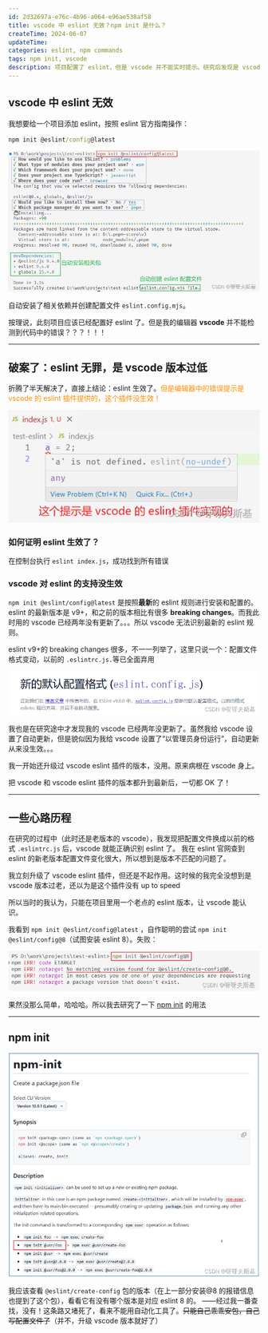 ```yaml
---
id: 2d32697a-e76c-4b96-a064-e96ae538af58
title: vscode 中 eslint 无效？npm init 是什么？
createTime: 2024-06-07
updateTime:
categories: eslint, npm commands
tags: npm init, vscode
description: 项目配置了 eslint，但是 vscode 并不能实时提示。研究后发现是 vscode 版本过旧，不能识别新版 eslint 的配置文件，升级 vscode 和其 eslint 插件即可解决。在此过程中，简单了解了 npm init 的用法。
---
```


## vscode 中 eslint 无效

我想要给一个项目添加 eslint，按照 eslint 官方指南操作：

```cmd
npm init @eslint/config@latest
```

![在这里插入图片描述](../post-assets/adcf40d0-986b-4311-929b-d6e31d2148eb.png)

自动安装了相关依赖并创建配置文件 `eslint.config.mjs`。

按理说，此刻项目应该已经配置好 eslint 了。但是我的编辑器 **vscode** 并不能检测到代码中的错误？？？！！！

---

## 破案了：eslint 无罪，是 vscode 版本过低

折腾了半天解决了，直接上结论：eslint 生效了。<span style="color:darkorange">但是编辑器中的错误提示是 vscode 的 eslint 插件提供的，这个插件没生效！</span>

![在这里插入图片描述](../post-assets/2309a14e-c880-495b-a819-333290aab7e8.png)

### 如何证明 eslint 生效了？

在控制台执行 `eslint index.js`，成功找到所有错误

### vscode 对 eslint 的支持没生效

`npm init @eslint/config@latest` 是按照**最新**的 eslint 规则进行安装和配置的。eslint 的最新版本是 v9+，和之前的版本相比有很多 **breaking changes**。而我此时用的 vscode 已经两年没有更新了。。。所以 vscode 无法识别最新的 eslint 规则。

eslint v9+的 breaking changes 很多，不一一列举了，这里只说一个：配置文件格式变动，以前的 `.eslintrc.js.`等已全面弃用

![在这里插入图片描述](../post-assets/bf20d032-666b-4e12-9383-05cf2b7599c2.png)

我也是在研究途中才发现我的 vscode 已经两年没更新了。虽然我给 vscode 设置了自动更新，但是貌似因为我给 vscode 设置了“以管理员身份运行”，自动更新从来没生效。。。

我一开始还升级过 vscode eslint 插件的版本，没用。原来病根在 vscode 身上。

把 vscode 和 vscode eslint 插件的版本都升到最新后，一切都 OK 了！

---

## 一些心路历程

在研究的过程中（此时还是老版本的 vscode），我发现把配置文件换成以前的格式 `.eslintrc.js` 后，vscode 就能正确识别 eslint 了。
我在 eslint 官网查到 eslint 的新老版本配置文件变化很大，所以想到是版本不匹配的问题了。

我立刻升级了 vscode eslint 插件，但还是不起作用。这时候的我完全没想到是 vscode 版本过老，还以为是这个插件没有 up to speed

所以当时的我认为，只能在项目里用一个老点的 eslint 版本，让 vscode 能认识。

我看到 `npm init @eslint/config@latest` ，自作聪明的尝试 `npm init @eslint/config@8`（试图安装 eslint 8）。失败：

![在这里插入图片描述](../post-assets/092df5d1-ee95-41e9-98c4-67ae86654e79.png)

果然没那么简单，哈哈哈。所以我去研究了一下 [npm init](https://docs.npmjs.com/cli/v10/commands/npm-init) 的用法

---

## npm init

![在这里插入图片描述](../post-assets/25e8e633-4740-413f-a620-080afa3d1a67.png)

我应该查看 `@eslint/create-config` 包的版本（在上一部分安装@8 的报错信息也提到了这个包），看看它有没有哪个版本是对应 eslint 8 的。
——经过我一番查找，没有！这条路又堵死了，看来不能用自动化工具了。~~只能自己乖乖安包，自己写配置文件了~~（并不，升级 vscode 版本就好了）
